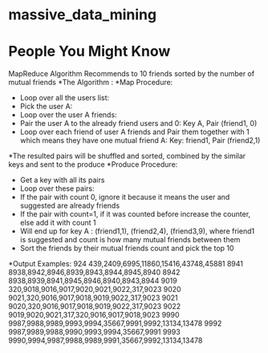 # massive_data_mining
# People You Might Know

 MapReduce Algorithm Recommends to 10 friends sorted by the number of mutual friends
 *The Algorithm :
  *Map Procedure:
   - Loop over all the users list:
   - Pick the user A:
   - Loop over the user A friends:
   - Pair the user A to the already friend users and 0: Key A, Pair (friend1, 0)
   - Loop over each friend of user A friends and Pair them together with 1
     which means they have one mutual friend A: Key: friend1, Pair (friend2,1)

  *The resulted pairs will be shuffled and sorted, combined by the similar keys and sent to the produce
  *Produce Procedure:
   - Get a key with all its pairs
   - Loop over these pairs:
   - If the pair with count 0, ignore it because it means the user and suggested are already friends
   - If the pair with count=1, if it was counted before increase the counter, else add it with count 1
   - Will end up for key A : (friend1,1), (friend2,4), (friend3,9), where friend1 is suggested and
     count is how many mutual friends between them
   - Sort the friends by their mutual friends count and pick the top 10
   
  *Output Examples:
    924	439,2409,6995,11860,15416,43748,45881
    8941	8938,8942,8946,8939,8943,8944,8945,8940
    8942	8938,8939,8941,8945,8946,8940,8943,8944
    9019	320,9018,9016,9017,9020,9021,9022,317,9023
    9020	9021,320,9016,9017,9018,9019,9022,317,9023
    9021	9020,320,9016,9017,9018,9019,9022,317,9023
    9022	9019,9020,9021,317,320,9016,9017,9018,9023
    9990	9987,9988,9989,9993,9994,35667,9991,9992,13134,13478
    9992	9987,9989,9988,9990,9993,9994,35667,9991
    9993	9990,9994,9987,9988,9989,9991,35667,9992,13134,13478
